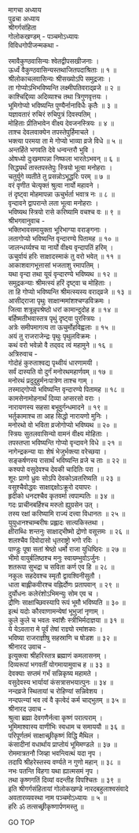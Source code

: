मागचा अध्याय  
पुढचा अध्याय  
श्रीगर्गसंहिता  
गोलोकखण्डम् - पञ्चमोऽध्यायः  
विविधगोपीजन्मकथा -  
  
रमावैकुण्ठवासिन्यः श्वेतद्वीपसखीजनाः ।  
ऊर्ध्वं वैकुण्ठवासिन्यस्तथाजितपदाश्रिताः ॥ १ ॥  
श्रीलोकाचलवासिन्यः श्रीसख्योऽपि समुद्रजाः ।  
ता गोप्योऽभिभविष्यन्ति लक्ष्मीपतिवराद्‌व्रजे ॥ २ ॥  
काश्चिद्दिव्या अदिव्याश्च तथा त्रिगुणवृत्तयः ।  
भूमिगोप्यो भविष्यन्ति पुण्यैर्नानाविधैः कृतैः ॥ ३ ॥  
यज्ञावतारं रुचिरं रुचिपुत्रं दिवस्पतिम् ।  
मोहिताः प्रीतिभावेन वीक्ष्य देवजनस्त्रियः ॥ ४ ॥  
ताश्च देवलवाक्येन तपस्तेपुर्हिमाचले ।  
भक्त्या परमया ता मे गोप्यो भाव्या व्रजे विधे ॥ ५ ॥  
अन्तर्हिते भगवति देवे धन्वन्तरौ भुवि ।  
ओषध्यो दुःखमापन्ना निष्फला भारतेऽभवन् ॥ ६ ॥  
सिद्ध्यर्थं तास्तपस्तेपुः स्त्रियो भूत्वा मनोहराः ।  
चतुर्युगे व्यतीते तु प्रसन्नोऽभूद्धरिः परम् ॥ ७ ॥  
वरं वृणीत चेत्यृक्तं श्रुत्वा नार्यो महावने ।  
तं दृष्ट्वा मोहमापन्ना ऊचुर्भर्ता भवात्र नः ॥ ८ ॥  
वृन्दावने द्वापरान्ते लता भूत्वा मनोहराः ।  
भविष्यथ स्त्रियो रासे करिष्यामि वचश्च वः ॥ ९ ॥  
श्रीभगवानुवाच -  
भक्तिभावसमायुक्ता भूरिभाग्या वराङ्गनाः ।  
लतागोप्यो भविष्यन्ति वृन्दारण्ये पितामह ॥ १० ॥  
जालन्धर्य्यश्च या नार्यो वीक्ष्य वृन्दापतिं हरिम् ।  
ऊचुर्वायं हरिः साक्षादस्माकं तु वरो भवेत् ॥ ११ ॥  
आकाशवागभूत्तासां भजताशु रमापतिम् ।  
यथा वृन्दा तथा यूयं वृन्दारण्ये भविष्यथ ॥ १२ ॥  
समुद्रकन्याः श्रीमत्स्यं हरिं दृष्ट्वा च मोहिताः ।  
ता हि गोप्यो भविष्यन्ति श्रीमत्स्यस्य वराद्‌व्रजे ॥ १३ ॥  
आसीद्‌राजा पृथुः साक्षान्ममांशश्चण्डविक्रमः ।  
जित्वा शत्रून्नृपश्रेष्ठो धरां कामान्दुदोह ह ॥ १४ ॥  
बर्हिष्मतीभवास्तत्र पृथुं दृष्ट्वा पुरस्त्रियः ।  
अत्रेः समीपमागत्य ता ऊचुर्मोहविह्वलाः ॥ १५ ॥  
अयं तु राजराजेन्द्रः पृथुः पृथुलविक्रमः ।  
कथं वरो भवेन्नो वै तद्‌वद त्वं महामुने ॥ १६ ॥  
अत्रिरुवाच -  
गोदोहं कुरुताश्वद्य पृथ्वीयं धारणामयी ।  
सर्वं दास्यति वो दुर्गं मनोरथमहार्णवम् ॥ १७ ॥  
मनोरथं प्रदुदुहुर्मनःपात्रेण ताश्च गाम् ।  
तस्माद्‌गोप्यो भविष्यन्ति वृन्दारण्ये पितामह ॥ १८ ॥  
कामसेनामोहनार्थं दिव्या अप्सरसो वराः ।  
नारायणस्य सहसा बभूवुर्गन्धमादने ॥ १९ ॥  
भर्तुकामाश्च ता आह सिद्धो नारायणो मुनिः ।  
मनोरथो वो भविता व्रजोगोप्यो भविष्यथ ॥ २० ॥  
स्त्रियः सुतलवासिन्यो वामनं वीक्ष्य मोहिताः ।  
तपस्तप्ता भविष्यन्ति गोप्यो वृन्दावने विधे ॥ २१ ॥  
नागेन्द्रकन्या याः शेषं भेजुर्भक्त्या वरेच्छया ।  
सङ्कर्षणस्य रासार्थं भविष्यन्ति व्रजे च ताः ॥ २२ ॥  
कश्यपो वसुदेवश्च देवकी चादितिः परा ।  
शूरः प्राणो ध्रुवः सोऽपि देवकोऽवतरिष्यति ॥ २३ ॥  
वसुश्चैवोद्धवः साक्षाद्दक्षोऽक्रूरो दयापरः ।  
हृदीको धनदश्चैव कृतवर्मा त्वपाम्पतिः ॥ ३४ ॥  
गदः प्राचीनबर्हिश्च मरुतो ह्युग्रसेन उत् ।  
तस्य रक्षां करिष्यामि राज्यं दत्त्वा विधानतः ॥ २५ ॥  
युयुधानश्चाम्बरीषः प्रह्लादः सात्यकिस्तथा ।  
क्षीराब्धिः शन्तनुः साक्षाद्‌भीष्मो द्रोणो वसूत्तमः ॥ २६ ॥  
शलश्चैव दिवोदासो धृतराष्ट्रो भगो रविः ।  
पाण्डुः पूषा सतां श्रेष्ठो धर्मो राजा युधिष्ठिरः ॥ २७ ॥  
भीमो वायुर्बलिष्ठश्च मनुः स्वायम्भुवोऽर्जुनः ।  
शतरूपा सुभद्रा च सविता कर्ण एव हि ॥ २८ ॥  
नकुलः सहदेवश्च स्मृतौ द्वावश्विनीसुतौ ।  
धाता बाह्लीकवीरश्च वह्निर्दोणः प्रतापवान् ॥ २९ ॥  
दुर्योधनः कलेरंशोऽभिमन्युः सोम एव च ।  
द्रौणिः साक्षाच्छिवस्यापि रूपं भूमौ भविष्यति ॥ ३० ॥  
इत्थं यदोः कौरवाणामन्येषां भूभुजां नृणाम् ।  
कुले कुले च भवतः स्वांशैः स्त्रीभिर्मदाज्ञया ॥ ३१ ॥  
ये येऽवतारा मे पूर्वं तेषां राज्ञ्यो रमांशकाः ।  
भविष्या राजराज्ञीषु सहस्राणि च षोडश ॥ ३२ ॥  
श्रीनारद उवाच -  
इत्युक्त्वा श्रीहरिस्तत्र ब्रह्माणं कमलासनम् ।  
दिव्यरूपां भगवतीं योगमायामुवाच ह ॥ ३३ ॥  
देवक्याः सप्तमं गर्भं सन्निकृष्य महामते ।  
वसुदेवस्य भार्यायां कंसत्रासभयात्पुनः ॥ ३४ ॥  
नन्दव्रजे स्थितायां च रोहिण्यां सन्निवेशय ।  
नन्दपत्न्यां भव त्वं वै कृत्वेदं कर्म चाद्‌भुतम् ॥ ३५ ॥  
श्रीनारद उवाच -  
श्रुत्वा ब्रह्मा देवगणैर्नत्वा कृष्णं परात्पराम् ।  
भूमिमाश्वास्य वाणीभिः स्वधाम च समाययौ ॥ ३६ ॥  
परिपूर्णतमं साक्षाच्छ्रीकृष्णं विद्धि मैथिल ।  
कंसादीनां वधार्थाय प्राप्तोयं भूमिमण्डले ॥ ३७ ॥  
रोममात्रतनौ जिव्हा भवन्त्वित्थं यदा नृप ।  
तदापि श्रीहरेस्तस्य वर्ण्यते न गुणो महान् ॥ ३८ ॥  
नभः पतन्ति विहगा यथा ह्यात्मसमं नृप ।  
तथा कृष्णगतिं दिव्यां वदन्तीह विपश्चितः ॥ ३९ ॥  
इति श्रीगर्गसंहितायां गोलोकखण्डे नारदबहुलाश्वसंवादे  
अवतारव्यवस्था नाम पञ्चमोऽध्यायः ॥ ५ ॥  
हरिः ॐ तत्सच्छ्रीकृष्णार्पणमस्तु ॥  
  
GO TOP
